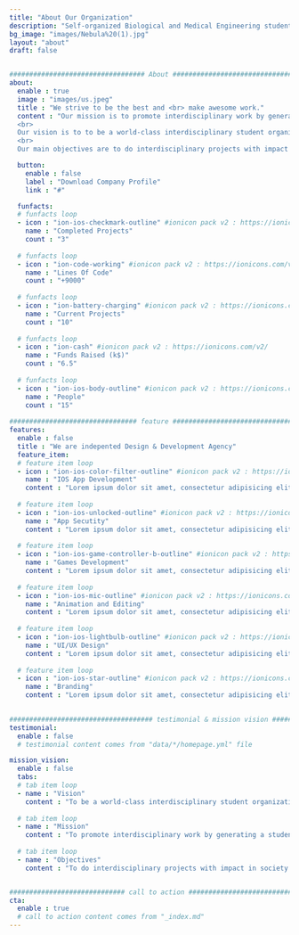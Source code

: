 ```yaml
---
title: "About Our Organization"
description: "Self-organized Biological and Medical Engineering students"
bg_image: "images/Nebula%20(1).jpg"
layout: "about"
draft: false


################################## About #####################################
about:
  enable : true
  image : "images/us.jpeg"
  title : "We strive to be the best and <br> make awesome work."
  content : "Our mission is to promote interdisciplinary work by generating a student community, creating instances of networking with students and professors from different faculties and from external institutions such as colleges and other universities.<br>
  <br>
  Our vision is to to be a world-class interdisciplinary student organization, both in teaching and research.<br>
  <br>        
  Our main objectives are to do interdisciplinary projects with impact in society and to reduce knowledge barriers between different areas, by creating educational resources."

  button:
    enable : false
    label : "Download Company Profile"
    link : "#"

  funfacts:
  # funfacts loop
  - icon : "ion-ios-checkmark-outline" #ionicon pack v2 : https://ionicons.com/v2/
    name : "Completed Projects"
    count : "3"
    
  # funfacts loop
  - icon : "ion-code-working" #ionicon pack v2 : https://ionicons.com/v2/
    name : "Lines Of Code"
    count : "+9000"
    
  # funfacts loop
  - icon : "ion-battery-charging" #ionicon pack v2 : https://ionicons.com/v2/
    name : "Current Projects"
    count : "10"
    
  # funfacts loop
  - icon : "ion-cash" #ionicon pack v2 : https://ionicons.com/v2/
    name : "Funds Raised (k$)"
    count : "6.5"
    
  # funfacts loop
  - icon : "ion-ios-body-outline" #ionicon pack v2 : https://ionicons.com/v2/
    name : "People"
    count : "15"
    
################################ feature #####################################
features:
  enable : false
  title : "We are indepented Design & Development Agency"
  feature_item:
  # feature item loop
  - icon : "ion-ios-color-filter-outline" #ionicon pack v2 : https://ionicons.com/v2/
    name : "IOS App Development"
    content : "Lorem ipsum dolor sit amet, consectetur adipisicing elit, sed do eiusmod tempor incididunt ut"
    
  # feature item loop
  - icon : "ion-ios-unlocked-outline" #ionicon pack v2 : https://ionicons.com/v2/
    name : "App Secutity"
    content : "Lorem ipsum dolor sit amet, consectetur adipisicing elit, sed do eiusmod tempor incididunt ut"
    
  # feature item loop
  - icon : "ion-ios-game-controller-b-outline" #ionicon pack v2 : https://ionicons.com/v2/
    name : "Games Development"
    content : "Lorem ipsum dolor sit amet, consectetur adipisicing elit, sed do eiusmod tempor incididunt ut"
    
  # feature item loop
  - icon : "ion-ios-mic-outline" #ionicon pack v2 : https://ionicons.com/v2/
    name : "Animation and Editing"
    content : "Lorem ipsum dolor sit amet, consectetur adipisicing elit, sed do eiusmod tempor incididunt ut"
    
  # feature item loop
  - icon : "ion-ios-lightbulb-outline" #ionicon pack v2 : https://ionicons.com/v2/
    name : "UI/UX Design"
    content : "Lorem ipsum dolor sit amet, consectetur adipisicing elit, sed do eiusmod tempor incididunt ut"
    
  # feature item loop
  - icon : "ion-ios-star-outline" #ionicon pack v2 : https://ionicons.com/v2/
    name : "Branding"
    content : "Lorem ipsum dolor sit amet, consectetur adipisicing elit, sed do eiusmod tempor incididunt ut"
  

#################################### testimonial & mission vision #######################################
testimonial:
  enable : false
  # testimonial content comes from "data/*/homepage.yml" file

mission_vision:
  enable : false
  tabs:
  # tab item loop
  - name : "Vision"
    content : "To be a world-class interdisciplinary student organization, both in teaching and research."
    
  # tab item loop
  - name : "Mission"
    content : "To promote interdisciplinary work by generating a student community, creating instances of networking with students and professors from different faculties and from external institutions such as colleges and other universities."
    
  # tab item loop
  - name : "Objectives"
    content : "To do interdisciplinary projects with impact in society. To reduce knowledge barriers between different areas, by creating educational resources."


############################# call to action #################################
cta:
  enable : true
  # call to action content comes from "_index.md"
---
```


